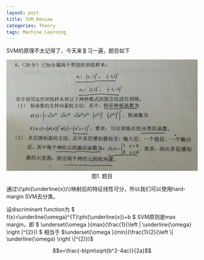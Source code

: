 ```yaml
---
layout: post
title: SVM_Review
categories: Theory
tags: Machine Learning
---
```


SVM的原理不太记得了，今天来复习一遍，题目如下

<p align="center">
<img src="images/blog/SVM_Review.png"><br/>
图1. 题目
</p>

通过\\(\phi(\underline{x})\\)映射后的特征线性可分，所以我们可以使用hard-margin SVM去分类。

设discriminant function为 $ f(x)=\underline{\omega}^{T}\phi(\underline{x})+b $
SVM原则是max margin，即 $ \underset{\omega }{max}(\frac{1}{\left \| \underline{\omega} \right \|^{2}}) $
相当于 $\underset{\omega }{min}(\frac{1}{2}{\left \| \underline{\omega} \right \|^{2}})$

	
$$x=\frac{-b\pm\sqrt{b^2-4ac}}{2a}$$
